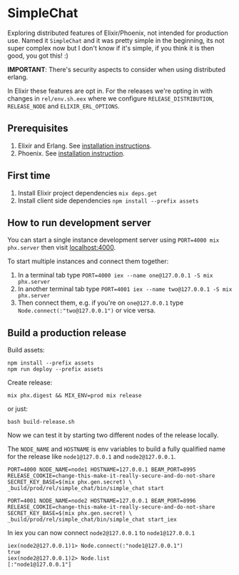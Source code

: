 # SimpleChat

Exploring distributed features of Elixir/Phoenix, not intended for production use.
Named it `SimpleChat` and it was pretty simple in the beginning, its not super complex
now but I don't know if it's simple, if you think it is then good, you got this! :)

**IMPORTANT**: There's security aspects to consider when using distributed erlang.

In Elixir these features are opt in. For the releases we're opting in with changes in `rel/env.sh.eex`
where we configure `RELEASE_DISTRIBUTION`, `RELEASE_NODE` and `ELIXIR_ERL_OPTIONS`.

## Prerequisites
1. Elixir and Erlang. See [installation instructions](https://elixir-lang.org/install.html).
2. Phoenix. See [installation instruction](https://hexdocs.pm/phoenix/installation.html).

## First time
1. Install Elixir project dependencies `mix deps.get`
2. Install client side dependencies `npm install --prefix assets`

## How to run development server 
You can start a single instance development server using `PORT=4000 mix phx.server` then
visit [localhost:4000](http://localhost:4000).

To start multiple instances and connect them together:
1. In a terminal tab type `PORT=4000 iex --name one@127.0.0.1 -S mix phx.server`
2. In another terminal tab type `PORT=4001 iex --name two@127.0.0.1 -S mix phx.server`
3. Then connect them, e.g. if you're on `one@127.0.0.1` type `Node.connect(:"two@127.0.0.1")` or vice versa.

## Build a production release

Build assets:
```
npm install --prefix assets
npm run deploy --prefix assets
```
Create release:
```
mix phx.digest && MIX_ENV=prod mix release
```

or just:
```
bash build-release.sh
```

Now we can test it by starting two different nodes of the release locally. 

The `NODE_NAME` and `HOSTNAME` is env variables to build a fully qualified name for
the release like `node1@127.0.0.1` and `node2@127.0.0.1`.

```
PORT=4000 NODE_NAME=node1 HOSTNAME=127.0.0.1 BEAM_PORT=8995 RELEASE_COOKIE=change-this-make-it-really-secure-and-do-not-share SECRET_KEY_BASE=$(mix phx.gen.secret) \
_build/prod/rel/simple_chat/bin/simple_chat start
```

```
PORT=4001 NODE_NAME=node2 HOSTNAME=127.0.0.1 BEAM_PORT=8996 RELEASE_COOKIE=change-this-make-it-really-secure-and-do-not-share SECRET_KEY_BASE=$(mix phx.gen.secret) \
_build/prod/rel/simple_chat/bin/simple_chat start_iex
```

In iex you can now connect `node2@127.0.0.1` to `node1@127.0.0.1`
```
iex(node2@127.0.0.1)1> Node.connect(:"node1@127.0.0.1")
true
iex(node2@127.0.0.1)2> Node.list
[:"node1@127.0.0.1"]
``` 

